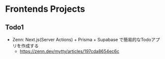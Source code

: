 # Frontends Projects

## Todo1

- Zenn: Next.js(Server Actions) + Prisma + Supabase で簡易的なTodoアプリを作成する
  - https://zenn.dev/mytty/articles/197cda8654ec6c

